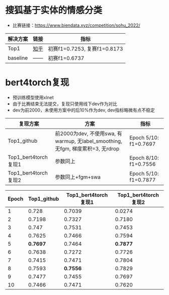# 搜狐基于实体的情感分类
- 比赛链接：https://www.biendata.xyz/competition/sohu_2022/

| 解决方案 | 链接 | 指标 |
| ---- | ---- | ---- |
| Top1 | [知乎](https://zhuanlan.zhihu.com/p/533808475)| 初赛f1=0.7253, 复赛f1=0.8173 |
| baseline | —— | 初赛f1=0.6737 |

# bert4torch复现
- 预训练模型使用xlnet
- 由于比赛结束无法提交，复现只使用线下dev作为对比
- dev为前2000，未使用方案中的后10%作为dev, dev指标略微有点不稳定

| 复现方案 | 方案 | 指标 |
| ---- | ---- | ---- |
| Top1_github | 前2000为dev, 不使用swa, 有warmup, 无label_smoothing, 无fgm, 梯度累积=3, 无rdrop | Epoch 5/10: f1=0.7697|
| Top1_bert4torch复现1 | 参数同上 | Epoch 8/10: f1=0.7556 |
| Top1_bert4torch复现2 | 参数同上+fgm+swa | Epoch 5/10: f1=0.7877 |


| Epoch | Top1_github | Top1_bert4torch复现1 | Top1_bert4torch复现2 |
| ---- | ---- | ---- | ---- |
|   1   | 0.728  | 0.7039 | 0.0274 |
|   2   | 0.7198 | 0.7327 | 0.7180 |
|   3   | 0.747	 | 0.7531 | 0.7453 |
|   4   | 0.7625 | 0.7466 | 0.7594 |
|   5   | **0.7697** | 0.7464 | **0.7877** |
|   6   | 0.7638 | 0.7272 | 0.7726 |
|   7   | 0.7415 | 0.7471 | 0.7804 |
|   8   | 0.7593 | **0.7556** | 0.7829 |
|   9   | 0.7477 | 0.7455 | 0.7697 |
|  10   | 0.7466 | 0.7471 | 0.7620 |